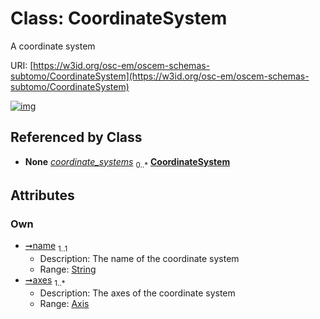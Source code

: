 
# Class: CoordinateSystem

A coordinate system

URI: [https://w3id.org/osc-em/oscem-schemas-subtomo/CoordinateSystem](https://w3id.org/osc-em/oscem-schemas-subtomo/CoordinateSystem)


[![img](https://yuml.me/diagram/nofunky;dir:TB/class/[Axis]<axes%201..*-++[CoordinateSystem&#124;name:string],[CoordMetaMixin]++-%20coordinate_systems%200..*>[CoordinateSystem],[Image2D]++-%20coordinate_systems%200..*>[CoordinateSystem],[Image3D]++-%20coordinate_systems%200..*>[CoordinateSystem],[Image3D],[Image2D],[CoordMetaMixin],[Axis])](https://yuml.me/diagram/nofunky;dir:TB/class/[Axis]<axes%201..*-++[CoordinateSystem&#124;name:string],[CoordMetaMixin]++-%20coordinate_systems%200..*>[CoordinateSystem],[Image2D]++-%20coordinate_systems%200..*>[CoordinateSystem],[Image3D]++-%20coordinate_systems%200..*>[CoordinateSystem],[Image3D],[Image2D],[CoordMetaMixin],[Axis])

## Referenced by Class

 *  **None** *[coordinate_systems](coordinate_systems.md)*  <sub>0..\*</sub>  **[CoordinateSystem](CoordinateSystem.md)**

## Attributes


### Own

 * [➞name](coordinateSystem__name.md)  <sub>1..1</sub>
     * Description: The name of the coordinate system
     * Range: [String](types/String.md)
 * [➞axes](coordinateSystem__axes.md)  <sub>1..\*</sub>
     * Description: The axes of the coordinate system
     * Range: [Axis](Axis.md)
